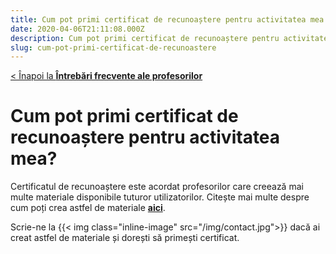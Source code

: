 ```yaml
---
title: Cum pot primi certificat de recunoaștere pentru activitatea mea
date: 2020-04-06T21:11:08.000Z
description: Cum pot primi certificat de recunoaștere pentru activitatea mea
slug: cum-pot-primi-certificat-de-recunoastere
---
```


[< Înapoi la **Întrebări frecvente ale profesorilor**](/intrebari-frecvente-ale-profesorilor/)

# Cum pot primi certificat de recunoaștere pentru activitatea mea?

Certificatul de recunoaștere este acordat profesorilor care creează mai multe materiale disponibile tuturor utilizatorilor. Citește mai multe despre cum poți crea astfel de materiale [**aici**](/creare-materiale).

Scrie-ne la {{< img class="inline-image" src="/img/contact.jpg">}} dacă ai creat astfel de materiale și dorești să primești certificat.
